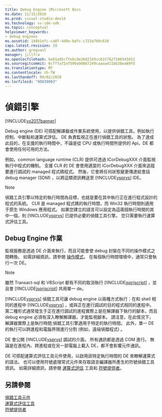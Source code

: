 ```yaml
---
title: Debug Engine |Microsoft Docs
ms.date: 11/15/2016
ms.prod: visual-studio-dev14
ms.technology: vs-ide-sdk
ms.topic: conceptual
helpviewer_keywords:
- debug engines
ms.assetid: 148b1efc-ca07-4d8e-bdfc-c723a760c620
caps.latest.revision: 19
ms.author: gregvanl
manager: jillfra
ms.openlocfilehash: 6e81a95cffebc9e26821b9cc6157627100343452
ms.sourcegitcommit: 6cfffa72af599a9d667249caaaa411bb28ea69fd
ms.translationtype: MT
ms.contentlocale: zh-TW
ms.lasthandoff: 09/02/2020
ms.locfileid: "90839003"
---
```

# <a name="debug-engine"></a>偵錯引擎
[!INCLUDE[vs2017banner](../../includes/vs2017banner.md)]

Debug engine (DE) 可搭配解譯器或作業系統使用，以提供偵錯工具，例如執行控制、中斷點和運算式評估。 DE 負責監視正在進行偵錯工具的狀態。 為了達成此目的，在支援的執行時間中，不論是從 CPU 或執行時間所提供的 Api，DE 都會使用任何可用的方法。  
  
 例如，common language runtime (CLR) 提供可透過 ICorDebugXXX 介面監視執行中程式的機制。 支援 CLR 的 DE 會使用適當的 ICorDebugXXX 介面來追蹤要進行調試的 managed 程式碼程式。 然後，它會將任何狀態變更傳達給會話 debug manager (SDM) ，以將這類資訊轉送至 [!INCLUDE[vsprvs](../../includes/vsprvs-md.md)] IDE。  
  
> [!NOTE]
> 偵錯工具引擎以特定的執行時間為目標，也就是要在其中執行正在進行程式設計的程式的系統。 CLR 是 managed 程式碼的執行時間，而 Win32 執行時間則適用于原生 Windows 應用程式。 如果您建立的語言可以設定為這兩個執行時間的其中一個，則 [!INCLUDE[vsprvs](../../includes/vsprvs-md.md)] 已提供必要的偵錯工具引擎。 您只需要執行運算式評估工具。  
  
## <a name="debug-engine-operation"></a>Debug Engine 作業  
 監視服務是透過 DE 介面來執行，而且可能會使 debug 封裝在不同的操作模式之間轉換。 如需詳細資訊，請參閱 [操作模式](../../extensibility/debugger/operational-modes.md)。 在每個執行時間環境中，通常只會執行一次 DE。  
  
> [!NOTE]
> 雖然 Transact-sql 和 VBScript 都有不同的取消執行 [!INCLUDE[jsprjscript](../../includes/jsprjscript-md.md)] ，並且會 [!INCLUDE[jsprjscript](../../includes/jsprjscript-md.md)] 共用單一 de。  
  
 [!INCLUDE[vsprvs](../../includes/vsprvs-md.md)] 偵錯工具可讓 debug engine 以兩種方式執行：在和 shell 相同的進程中 [!INCLUDE[vsprvs](../../includes/vsprvs-md.md)] ，或與正在進行調試的目的程式相同的進程中。 第二種形式通常發生于正在進行調試的進程實際上是在解譯器下執行的腳本，而且 debug engine 必須有深入瞭解解譯器，才能監視腳本。 請注意，在此情況下，解譯器實際上是執行時間;偵錯工具引擎適用于特定的執行時間。 此外，單一 DE 的執行可以跨進程和電腦界限進行分割 (例如，遠端偵錯程式) 。  
  
 DE 會公開 [!INCLUDE[vsprvs](../../includes/vsprvs-md.md)] 調試的介面。 所有通訊都是透過 COM 進行。 無論是在進程內、跨進程或在另一部電腦上載入 DE，都不會影響元件通訊。  
  
 DE 可搭配運算式評估工具元件使用，以啟用該特定執行時間的 DE 來瞭解運算式的語法。 也可以使用符號處理常式元件來存取語言編譯器所產生的符號偵錯工具資訊。 如需詳細資訊，請參閱 [運算式評估](../../extensibility/debugger/expression-evaluator.md) 工具和 [符號提供者](../../extensibility/debugger/symbol-provider.md)。  
  
## <a name="see-also"></a>另請參閱  
 [偵錯工具元件](../../extensibility/debugger/debugger-components.md)   
 [運算式評估工具](../../extensibility/debugger/expression-evaluator.md)   
 [符號提供者](../../extensibility/debugger/symbol-provider.md)
